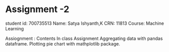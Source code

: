 # Assignment -2
student id: 700735513
Name: Satya Ishyanth,K
CRN: 11813
Course: Machine Learning

Assiognment : Contents
 In class Assignment
Aggregating data with pandas dataframe.
Plotting pie chart with mathplotlib package.
